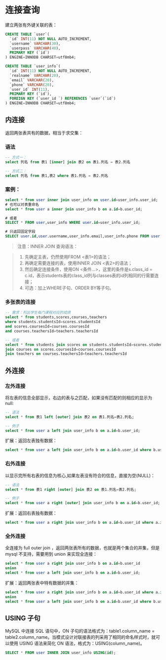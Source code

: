 # 连接查询

建立两张有外键关联的表：

``` sql
CREATE TABLE `user`(  
  `id` INT(11) NOT NULL AUTO_INCREMENT,
  `username` VARCHAR(30),
  `userpass` VARCHAR(40),
  PRIMARY KEY (`id`)
) ENGINE=INNODB CHARSET=utf8mb4;

CREATE TABLE `user_info`(  
  `id` INT(11) NOT NULL AUTO_INCREMENT,
  `realname` VARCHAR(20),
  `email` VARCHAR(20),
  `phone` VARCHAR(20),
  `user_id` INT(11),
  PRIMARY KEY (`id`),
  FOREIGN KEY (`user_id `) REFERENCES `user`(`id`)
) ENGINE=INNODB CHARSET=utf8mb4;
```

## 内连接
返回两张表共有的数据，相当于求交集：

### 语法
``` sql
-- 方式一：
select 列名 from 表1 [inner] join 表2 on 表1.列名 = 表2.列名

-- 方式二：
select 列名 from 表1,表2 where 表1.列名 = 表2.列名
```

### 案例：

``` sql
select * from user inner join user_info on user.id=user_info.user_id;
# 也可以对表重命名
select * from user a inner join user_info b on a.id=b.user_id;

# 或者
SELECT * FROM user,user_info WHERE user.id=user_info.user_id;

# 只返回固定字段
SELECT user.id,user.username,user_info.email,user_info.phone FROM user,user_info WHERE user.id=user_info.user_id;
```

> 注意：INNER JOIN 查询语法：

> 1. 先确定主表，仍然使用FROM <表1>的语法；
> 2. 再确定需要连接的表，使用INNER JOIN <表2>的语法；
> 3. 然后确定连接条件，使用ON <条件...>，这里的条件是s.class_id = c.id，表示students表的class_id列与classes表的id列相同的行需要连接；
> 4. 可选：加上WHERE子句、ORDER BY等子句。

### 多张表的连接
``` sql
-- 需求：列出学生每门课程对应的成绩
select * from students,scores,courses,teachers
where students.studentsId=scores.studentsId
and scores.coursesId=courses.coursesId
and courses.teachersId=teachers.teachersId

-- 或者
select * from students join scores on students.studentsId=scores.studentsId
join courses on scores.coursesId=courses.coursesId
join teachers on courses.teachersId=teachers.teachersId
```

## 外连接
### 左外连接
将左表的信息全部显示，右边的表与之匹配，如果没有匹配的则相应的显示为 null:

``` sql
-- 语法
select * from 表1 left [outer] join 表2 on 表1.列名=表2.列名;

-- 例子
select * from user a left join user_info b on a.id=b.user_id;
```

扩展：返回左表独有数据：

``` sql
select * from user a left join user_info b on a.id=b.user_id where b.user_id is null;
```

### 右外连接
以显示完所有右表的信息为核心,如果左表没有符合的信息，直接为空(NULL)：

``` sql
-- 语法
select * from 表1 right [outer] join 表2 on 表1.列名=表2.列名;

-- 例子
select * from user a right [outer] join user_info b on a.id=b.user_id;
```

扩展：返回右表独有数据：

``` sql
select * from user a right join user_info b on a.id=b.user_id where a.id is null;
```

### 全外连接
全连接为 full outer join ，返回两张表所有的数据，也就是两个集合的并集，但是 mysql 不支持，需要用到 union 来实现全连接：

``` sql
select * from user a right join user_info b on a.id=b.user_id 
union 
select * from user a left join user_info b on a.id=b.user_id;
```

扩展：返回两张表中特有数据的并集：

``` sql
select * from user a right join user_info b on a.id=b.user_id where a.id is null 
union 
select * from user a left join user_info b on a.id=b.user_id where b.user_id is null;
```

## USING 子句
MySQL 中连接 SQL 语句中，ON 子句的语法格式为：table1.column_name = table2.column_name。当模式设计对联接表的列采用了相同的命名样式时，就可以使用 USING 语法来简化 ON 语法，格式为：USING(column_name)。 

``` sql
SELECT * FROM user INNER JOIN user_info USING(id);
```
